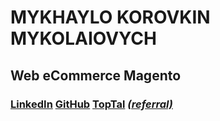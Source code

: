 # MYKHAYLO KOROVKIN MYKOLAIOVYCH
## Web eCommerce Magento
### <a href="https://www.linkedin.com/in/mikhail-korovkin-57686b47/">LinkedIn</a> <a href="https://github.com/kovitch/">GitHub</a> <a href="https://www.toptal.com/resume/korovkin-mykhailo">TopTal</a> <a href="https://www.toptal.com/Xw678n/worlds-top-talent"><i>(referral)</i></a>

